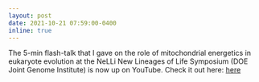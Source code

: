 ```yaml
---
layout: post
date: 2021-10-21 07:59:00-0400
inline: true
---
```


The 5-min flash-talk that I gave on the role of mitochondrial energetics in eukaryote evolution at the NeLLi New Lineages of Life Symposium (DOE Joint Genome Institute) is now up on YouTube. Check it out here: <a href="https://youtu.be/WAPlYTqLK7U?t=3515">here
